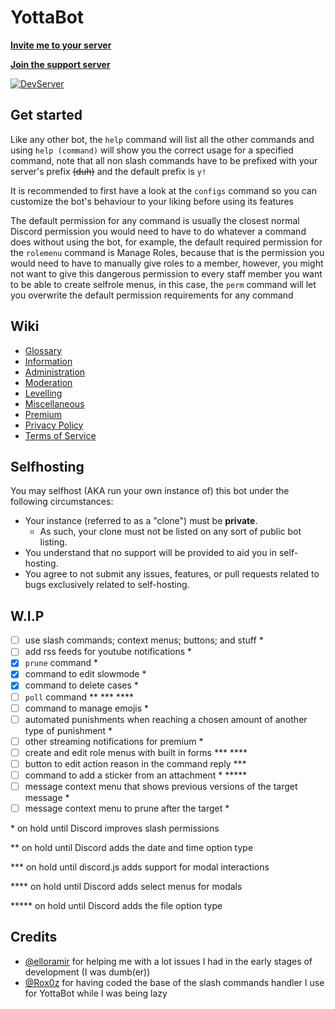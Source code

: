 # YottaBot
**[Invite me to your server](https://discord.com/oauth2/authorize?client_id=371902120561082368&permissions=2147483647&scope=bot+applications.commands)**

**[Join the support server](https://discord.gg/eNcsvsy)**

[![DevServer](https://discordapp.com/api/guilds/476244157245947904/widget.png?style=shield)](https://discord.gg/eNcsvsy)

## Get started
Like any other bot, the `help` command will list all the other commands and using `help (command)` will show you the correct usage for a specified command, note that all non slash commands have to be prefixed with your server's prefix ~~(duh)~~ and the default prefix is `y!`

It is recommended to first have a look at the `configs` command so you can customize the bot's behaviour to your liking before using its features

The default permission for any command is usually the closest normal Discord permission you would need to have to do whatever a command does without using the bot, for example, the default required permission for the `rolemenu` command is Manage Roles, because that is the permission you would need to have to manually give roles to a member, however, you might not want to give this dangerous permission to every staff member you want to be able to create selfrole menus, in this case, the `perm` command will let you overwrite the default permission requirements for any command

## Wiki
* [Glossary](https://github.com/HordLawk/YottaBot/wiki/Glossary)
* [Information](https://github.com/HordLawk/YottaBot/wiki/Information)
* [Administration](https://github.com/HordLawk/YottaBot/wiki/Administration)
* [Moderation](https://github.com/HordLawk/YottaBot/wiki/Moderation)
* [Levelling](https://github.com/HordLawk/YottaBot/wiki/Levelling)
* [Miscellaneous](https://github.com/HordLawk/YottaBot/wiki/Miscellaneous)
* [Premium](https://github.com/HordLawk/YottaBot/wiki/Premium)
* [Privacy Policy](https://github.com/HordLawk/YottaBot/wiki/Privacy-Policy)
* [Terms of Service](https://github.com/HordLawk/YottaBot/wiki/Terms-of-Service)

## Selfhosting
You may selfhost (AKA run your own instance of) this bot under the following circumstances:
- Your instance (referred to as a "clone") must be **private**.
    - As such, your clone must not be listed on any sort of public bot listing.
- You understand that no support will be provided to aid you in self-hosting.
- You agree to not submit any issues, features, or pull requests related to bugs exclusively related to self-hosting.

## W.I.P
- [ ] use slash commands; context menus; buttons; and stuff *
- [ ] add rss feeds for youtube notifications *
- [x] `prune` command *
- [x] command to edit slowmode *
- [x] command to delete cases *
- [ ] `poll` command ** \*** \****
- [ ] command to manage emojis *
- [ ] automated punishments when reaching a chosen amount of another type of punishment *
- [ ] other streaming notifications for premium *
- [ ] create and edit role menus with built in forms \*** \****
- [ ] button to edit action reason in the command reply ***
- [ ] command to add a sticker from an attachment * \*\****
- [ ] message context menu that shows previous versions of the target message *
- [ ] message context menu to prune after the target *

\* on hold until Discord improves slash permissions

** on hold until Discord adds the date and time option type

*** on hold until discord.js adds support for modal interactions

\**** on hold until Discord adds select menus for modals

\*\**** on hold until Discord adds the file option type

## Credits
- [@elloramir](https://github.com/elloramir) for helping me with a lot issues I had in the early stages of development (I was dumb(er))
- [@Rox0z](https://github.com/Rox0z) for having coded the base of the slash commands handler I use for YottaBot while I was being lazy